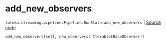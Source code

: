 # add_new_observers
`toloka.streaming.pipeline.Pipeline.RunState.add_new_observers` | [Source code](https://github.com/Toloka/toloka-kit/blob/v1.1.0.post1/src/streaming/pipeline.py#L269)

```python
add_new_observers(self, new_observers: Iterable[BaseObserver])
```

